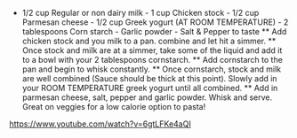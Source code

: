 - 1/2 cup Regular or non dairy milk - 1 cup Chicken stock - 1/2 cup Parmesan cheese - 1/2 cup Greek yogurt (AT ROOM TEMPERATURE) - 2 tablespoons Corn starch - Garlic powder - Salt & Pepper to taste ** Add chicken stock and you milk to a pan. combine and let hit a simmer. ** Once stock and milk are at a simmer, take some of the liquid and add it to a bowl with your 2 tablespoons cornstarch. ** Add cornstarch to the pan and begin to whisk constantly. ** Once cornstarch, stock and milk are well combined (Sauce should be thick at this point). Slowly add in your ROOM TEMPERATURE greek yogurt until all combined. ** Add in parmesan cheese, salt, pepper and garlic powder. Whisk and serve. Great on veggies for a low calorie option to pasta!



https://www.youtube.com/watch?v=6gtLFKe4aQI
